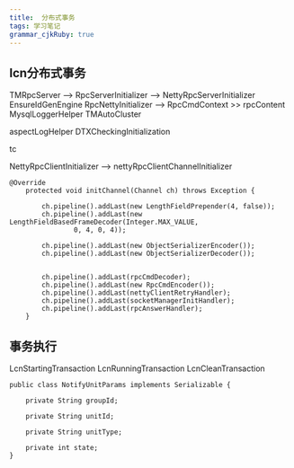 ```yaml
---
title:  分布式事务 
tags: 学习笔记
grammar_cjkRuby: true
---
```



## lcn分布式事务
TMRpcServer --> RpcServerInitializer --> NettyRpcServerInitializer
EnsureIdGenEngine
RpcNettyInitializer --> RpcCmdContext >> rpcContent
MysqlLoggerHelper
TMAutoCluster


aspectLogHelper
DTXCheckingInitialization


tc 

NettyRpcClientInitializer --> nettyRpcClientChannelInitializer
```
@Override
    protected void initChannel(Channel ch) throws Exception {

        ch.pipeline().addLast(new LengthFieldPrepender(4, false));
        ch.pipeline().addLast(new LengthFieldBasedFrameDecoder(Integer.MAX_VALUE,
                0, 4, 0, 4));

        ch.pipeline().addLast(new ObjectSerializerEncoder());
        ch.pipeline().addLast(new ObjectSerializerDecoder());


        ch.pipeline().addLast(rpcCmdDecoder);
        ch.pipeline().addLast(new RpcCmdEncoder());
        ch.pipeline().addLast(nettyClientRetryHandler);
        ch.pipeline().addLast(socketManagerInitHandler);
        ch.pipeline().addLast(rpcAnswerHandler);
    }
```


## 事务执行
LcnStartingTransaction
LcnRunningTransaction
LcnCleanTransaction

```java?linenums
public class NotifyUnitParams implements Serializable {

    private String groupId;

    private String unitId;

    private String unitType;

    private int state;
}
```
